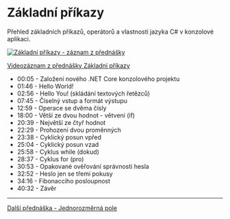 # Základní příkazy

Přehled základních příkazů, operátorů a vlastností jazyka C# v konzolové aplikaci.

[![Základní příkazy - záznam z přednášky](https://img.youtube.com/vi/MSXsCDiEdLI/0.jpg)](https://youtu.be/MSXsCDiEdLI)

[Videozáznam z přednášky Základní příkazy](https://youtu.be/MSXsCDiEdLI)

* 00:05 - Založení nového .NET Core konzolového projektu
* 01:46 - Hello World!
* 02:56 - Hello You! (skládání textových řetězců)
* 07:45 - Číselný vstup a formát výstupu
* 12:59 - Operace se dvěma čísly
* 18:00 - Větší ze dvou hodnot - větvení (if)
* 20:39 - Největší ze čtyř hodnot
* 22:29 - Prohození dvou proměnných
* 23:38 - Cyklický posun vpřed
* 25:04 - Cyklický posun vzad
* 25:58 - Cyklus while (dokud)
* 28:37 - Cyklus for (pro)
* 30:53 - Opakované ověřování správnosti hesla
* 32:52 - Heslo jen se třemi pokusy
* 34:16 - Fibonacciho posloupnost
* 40:32 - Závěr

---

[Další přednáška - Jednorozměrná pole](https://github.com/PetrVobornik/prednasky/tree/master/ZakladyCs/02-Posloupnosti)
